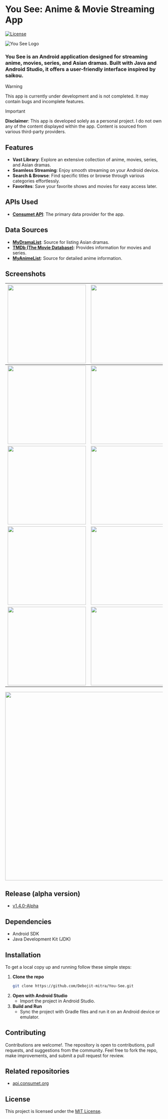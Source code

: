 # You See: Anime & Movie Streaming App

[![License](https://img.shields.io/badge/license-MIT-blue.svg)](https://opensource.org/licenses/MIT)

![You See Logo](screenshots/logo.webp)

### You See is an Android application designed for streaming anime, movies, series, and Asian dramas. Built with Java and Android Studio, it offers a user-friendly interface inspired by saikou.

> [!WARNING]
This app is currently under development and is not completed. It may contain bugs and incomplete features.

> [!IMPORTANT]
**Disclaimer**: This app is developed solely as a personal project. I do not own any of the content displayed within the app. Content is sourced from various third-party providers.

## Features

- **Vast Library**: Explore an extensive collection of anime, movies, series, and Asian dramas.
- **Seamless Streaming**: Enjoy smooth streaming on your Android device.
- **Search & Browse**: Find specific titles or browse through various categories effortlessly.
- **Favorites**: Save your favorite shows and movies for easy access later.

## APIs Used

- **[Consumet API](https://github.com/consumet/api.consumet.org)**: The primary data provider for the app.


## Data Sources

- **[MyDramaList](https://mydramalist.com/)**: Source for listing Asian dramas.
- **[TMDb (The Movie Database)](https://www.themoviedb.org/)**: Provides information for movies and series.
- **[MyAnimeList](https://myanimelist.net/)**: Source for detailed anime information.

## Screenshots

| <img src="screenshots/Screenshot-1.jpg" width="250" height="auto"> | <img src="screenshots/Screenshot-2.jpg" width="250" height="auto"> |
| ----------------------------------------------------- | ----------------------------------------------------- |
| <img src="screenshots/Screenshot-3.jpg" width="250" height="auto"> | <img src="screenshots/Screenshot-4.jpg" width="250" height="auto"> |
| <img src="screenshots/Screenshot-5.jpg" width="250" height="auto"> | <img src="screenshots/Screenshot-6.jpg" width="250" height="auto"> |
| <img src="screenshots/Screenshot-7.jpg" width="250" height="auto"> | <img src="screenshots/Screenshot-8.jpg" width="250" height="auto"> |
| <img src="screenshots/Screenshot-9.jpg" width="250" height="auto"> | <img src="screenshots/Screenshot-10.jpg" width="250" height="auto"> |

<img src="screenshots/Screenshot-11.jpg" width="600" height="auto">

## Release (alpha version)
   - [v1.4.0-Alpha](https://github.com/Debojit-mitra/You-See/releases)

## Dependencies

- Android SDK
- Java Development Kit (JDK)


## Installation

To get a local copy up and running follow these simple steps:

1. **Clone the repo**
   ```sh
   git clone https://github.com/Debojit-mitra/You-See.git

2. **Open with Android Studio**
   - Import the project in Android Studio.
3. **Build and Run**
   - Sync the project with Gradle files and run it on an Android device or emulator.

## Contributing

Contributions are welcome!. The repository is open to contributions, pull requests, and suggestions from the community. Feel free to fork the repo, make improvements, and submit a pull request for review.

## Related repositories
- [api.consumet.org](https://github.com/consumet/api.consumet.org)

## License

This project is licensed under the [MIT License](LICENSE).
